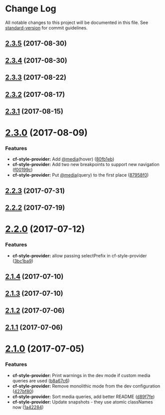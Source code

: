 # Change Log

All notable changes to this project will be documented in this file.
See [standard-version](https://github.com/conventional-changelog/standard-version) for commit guidelines.

<a name="2.3.5"></a>
## [2.3.5](https://github.com/cloudflare/cf-ui/compare/cf-style-provider@2.3.4...cf-style-provider@2.3.5) (2017-08-30)




<a name="2.3.4"></a>
## [2.3.4](https://github.com/cloudflare/cf-ui/compare/cf-style-provider@2.3.3...cf-style-provider@2.3.4) (2017-08-30)




<a name="2.3.3"></a>
## [2.3.3](https://github.com/cloudflare/cf-ui/compare/cf-style-provider@2.3.2...cf-style-provider@2.3.3) (2017-08-22)




<a name="2.3.2"></a>
## [2.3.2](https://github.com/cloudflare/cf-ui/compare/cf-style-provider@2.3.1...cf-style-provider@2.3.2) (2017-08-17)




<a name="2.3.1"></a>
## [2.3.1](https://github.com/cloudflare/cf-ui/compare/cf-style-provider@2.3.0...cf-style-provider@2.3.1) (2017-08-15)




<a name="2.3.0"></a>
# [2.3.0](https://github.com/cloudflare/cf-ui/compare/cf-style-provider@2.2.2...cf-style-provider@2.3.0) (2017-08-09)


### Features

* **cf-style-provider:** Add [@media](https://github.com/media)(hover) ([80fb1eb](https://github.com/cloudflare/cf-ui/commit/80fb1eb))
* **cf-style-provider:** Add two new breakpoints to support new navigation ([f00199c](https://github.com/cloudflare/cf-ui/commit/f00199c))
* **cf-style-provider:** Put [@media](https://github.com/media)(query) to the first place ([87958f0](https://github.com/cloudflare/cf-ui/commit/87958f0))




<a name="2.2.3"></a>
## [2.2.3](https://github.com/koddsson/cf-ui/compare/cf-style-provider@2.2.2...cf-style-provider@2.2.3) (2017-07-31)




<a name="2.2.2"></a>
## [2.2.2](https://github.com/cloudflare/cf-ui/compare/cf-style-provider@2.2.1...cf-style-provider@2.2.2) (2017-07-19)




<a name="2.2.0"></a>
# [2.2.0](https://github.com/sejoker/cf-ui/compare/cf-style-provider@2.1.2...cf-style-provider@2.2.0) (2017-07-12)


### Features

* **cf-style-provider:** allow passing selectPrefix in cf-style-provider ([3bc1ba9](https://github.com/sejoker/cf-ui/commit/3bc1ba9))




<a name="2.1.4"></a>
## [2.1.4](https://github.com/koddsson/cf-ui/compare/cf-style-provider@2.1.3...cf-style-provider@2.1.4) (2017-07-10)




<a name="2.1.3"></a>
## [2.1.3](https://github.com/koddsson/cf-ui/compare/cf-style-provider@2.1.2...cf-style-provider@2.1.3) (2017-07-10)




<a name="2.1.2"></a>
## [2.1.2](https://github.com/cloudflare/cf-ui/compare/cf-style-provider@2.1.0...cf-style-provider@2.1.2) (2017-07-06)




<a name="2.1.1"></a>
## [2.1.1](https://github.com/koddsson/cf-ui/compare/cf-style-provider@2.1.0...cf-style-provider@2.1.1) (2017-07-06)




<a name="2.1.0"></a>
# [2.1.0](https://github.com/cloudflare/cf-ui/compare/cf-style-provider@2.0.2...cf-style-provider@2.1.0) (2017-07-05)


### Features

* **cf-style-provider:** Print warnings in the dev mode if custom media queries are used ([b8a67c6](https://github.com/cloudflare/cf-ui/commit/b8a67c6))
* **cf-style-provider:** Remove monolithic mode from the dev configuration ([427bf80](https://github.com/cloudflare/cf-ui/commit/427bf80))
* **cf-style-provider:** Sort media queries, add better README ([d89f7fe](https://github.com/cloudflare/cf-ui/commit/d89f7fe))
* **cf-style-provider:** Update snapshots - they use atomic classNames now ([1a42284](https://github.com/cloudflare/cf-ui/commit/1a42284))
